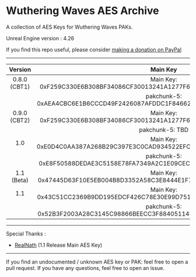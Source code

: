 # Wuthering Waves AES Archive

A collection of AES Keys for Wuthering Waves PAKs.

Unreal Engine version : 4.26

If you find this repo useful, please consider [making a donation on PayPal](https://www.paypal.com/paypalme/ClostroLeRigolo)

___

| Version |                                Main Key                                 |
|:-------:|:------------------------------------------------------------------:|
|  0.8.0 (CBT1)  | Main Key: 0xF259C330E6B308BF34086CF30013241A1277F6E25D8F580746C2E8829EA1E15F | |
|    | pakchunk-5: 0xAEA4CBC6E1B6CCCD49F2426087AFDDC1F84662B45019BB6CBFFD62F470AFCDD5 |
|  0.9.0 (CBT2)  | Main Key: 0xF259C330E6B308BF34086CF30013241A1277F6E25D8F580746C2E8829EA1E15F |
|    | pakchunk-5: TBD |
|  1.0  | Main Key: 0xE0D4C0AA387A268B29C397E3C0CAD934522EFC96BE5526D6288EA26351CDACC9 |
|        | pakchunk-5: 0xE8F50588DEDAE3C5158E78FA7349A2C1E09CEC20B4A0FA4B2CF82C0ADDEFE2EA |
|  1.1 (Beta)  | Main Key: 0x47445D63F10E5EB004B8D3352A58C3E8444E1F7D1907A442D204161C71C567DC |
|  1.1  | Main Key: 0x43C51CC2369B9DD195EDCF426C78E30E99D7514DC14E8C03A831E128A3941010 |
|        | pakchunk-5: 0x52B3F2003A28C3145C98866BEECC3F884051140E03CC42946A89DB126AD55E9C |
___
Special Thanks : 
- [RealNath](https://github.com/RealNath) (1.1 Release Main AES Key)

___
If you find an undocumented / unknown AES key or PAK: feel free to open a pull request. If you have any
questions, feel free to open an issue.
